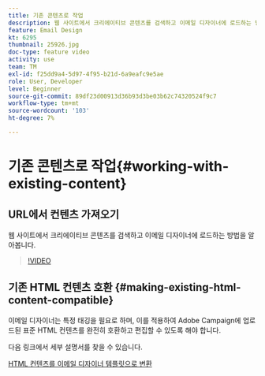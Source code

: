 ```yaml
---
title: 기존 콘텐츠로 작업
description: 웹 사이트에서 크리에이티브 콘텐츠를 검색하고 이메일 디자이너에 로드하는 방법을 알아봅니다.
feature: Email Design
kt: 6295
thumbnail: 25926.jpg
doc-type: feature video
activity: use
team: TM
exl-id: f25dd9a4-5d97-4f95-b21d-6a9eafc9e5ae
role: User, Developer
level: Beginner
source-git-commit: 89df23d00913d36b93d3be03b62c74320524f9c7
workflow-type: tm+mt
source-wordcount: '103'
ht-degree: 7%

---
```


# 기존 콘텐츠로 작업{#working-with-existing-content}

## URL에서 컨텐츠 가져오기

웹 사이트에서 크리에이티브 콘텐츠를 검색하고 이메일 디자이너에 로드하는 방법을 알아봅니다.

>[!VIDEO](https://video.tv.adobe.com/v/25926?quality=12&learn=on)

## 기존 HTML 컨텐츠 호환 {#making-existing-html-content-compatible}

이메일 디자이너는 특정 태깅을 필요로 하며, 이를 적용하여 Adobe Campaign에 업로드된 표준 HTML 컨텐츠를 완전히 호환하고 편집할 수 있도록 해야 합니다.

다음 링크에서 세부 설명서를 찾을 수 있습니다.

[HTML 컨텐츠를 이메일 디자이너 템플릿으로 변환](https://experienceleague.adobe.com/docs/campaign-standard/using/designing-content/building-email-content/using-existing-content.html?lang=en)
